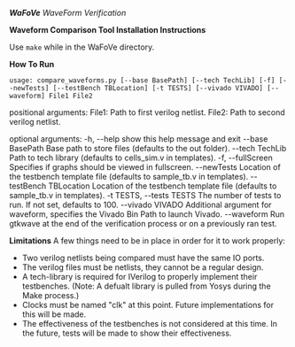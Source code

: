 ***WaFoVe***
*WaveForm Verification*

**Waveform Comparison Tool Installation Instructions**

Use `make` while in the WaFoVe directory.

**How To Run**

`usage: compare_waveforms.py [--base BasePath] [--tech TechLib] [-f] [--newTests] [--testBench TBLocation] [-t TESTS] [--vivado VIVADO] [--waveform] File1 File2`

positional arguments:
  File1: Path to first verilog netlist.
  File2: Path to second verilog netlist.

optional arguments:
  -h, --help            show this help message and exit
  --base BasePath       Base path to store files (defaults to the out folder).
  --tech TechLib        Path to tech library (defaults to cells_sim.v in templates).
  -f, --fullScreen      Specifies if graphs should be viewed in fullscreen.
  --newTests            Location of the testbench template file (defaults to sample_tb.v in templates).
  --testBench TBLocation
                        Location of the testbench template file (defaults to sample_tb.v in templates).
  -t TESTS, --tests TESTS
                        The number of tests to run. If not set, defaults to 100.
  --vivado VIVADO       Additional argument for waveform, specifies the Vivado Bin Path to launch Vivado.
  --waveform            Run gtkwave at the end of the verification process or on a previously ran test.

**Limitations**
A few things need to be in place in order for it to work properly:
* Two verilog netlists being compared must have the same IO ports.
* The verilog files must be netlists, they cannot be a regular design.
* A tech-library is required for IVerilog to properly implement their testbenches. (Note: A defualt library is pulled from Yosys during the Make process.)
* Clocks must be named "clk" at this point. Future implementations for this will be made.
* The effectiveness of the testbenches is not considered at this time. In the future, tests will be made to show their effectiveness.
